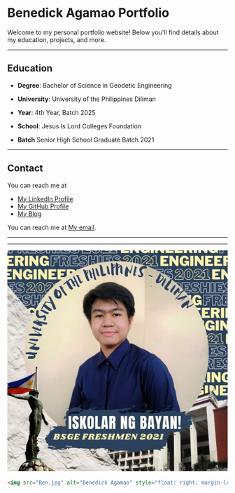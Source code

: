 # Benedick Agamao Portfolio

Welcome to my personal portfolio website! Below you'll find details about my education, projects, and more.

---

## Education

- **Degree**: Bachelor of Science in Geodetic Engineering 
- **University**: University of the Philippines Diliman
- **Year**: 4th Year, Batch 2025


- **School**: Jesus Is Lord Colleges Foundation
- **Batch** Senior High School Graduate Batch 2021

---

## Contact

You can reach me at 

- [My LinkedIn Profile]([https://www.linkedin.com/in/your-profile/](https://www.linkedin.com/in/benedick-agamao-239067317/))
- [My GitHub Profile]([https://github.com/your-username](https://github.com/BenAgamao))
- [My Blog](https://your-blog.com)

You can reach me at [My email](mailto:bgagamao@up.edu.ph).

---


---

![Benedick Agamao](Ben1.jpg)

```html
<img src="Ben.jpg" alt="Benedick Agamao" style="float: right; margin-left: 20px; width: 200px; height: auto;">
